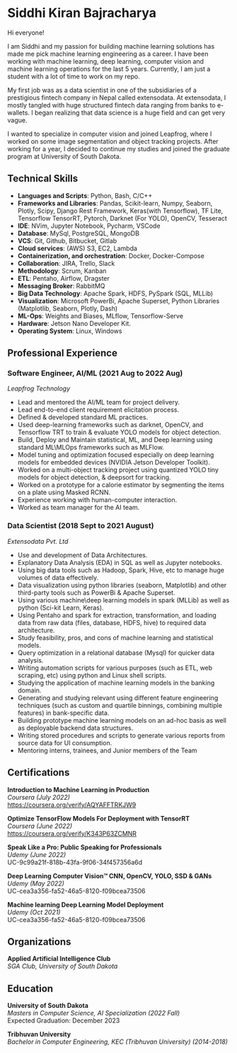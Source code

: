 # Siddhi Kiran Bajracharya

Hi everyone!

I am Siddhi and my passion for building machine learning solutions has made me pick machine learning engineering as a career. I have been working with machine learning, deep learning, computer vision and machine learning operations for the last 5 years. Currently, I am just a student with a lot of time to work on my repo.

My first job was as a data scientist in one of the subsidiaries of a prestigious fintech company in Nepal called extensodata. At extensodata, I mostly tangled with huge structured fintech data ranging from banks to e-wallets. I began realizing that data science is a huge field and can get very vague.

I wanted to specialize in computer vision and joined Leapfrog, where I worked on some image segmentation and object tracking projects. After working for a year, I decided to continue my studies and joined the graduate program at University of South Dakota.


## Technical Skills
- <strong>Languages and Scripts</strong>: Python, Bash, C/C++
- <strong>Frameworks and Libraries</strong>: Pandas, Scikit-learn, Numpy, Seaborn, Plotly, Scipy, Django Rest Framework, Keras(with Tensorflow), TF Lite, Tensorflow TensorRT, Pytorch, Darknet (For YOLO), OpenCV, Tesseract
- <strong>IDE</strong>: NVim, Jupyter Notebook, Pycharm, VSCode
- <strong>Database</strong>: MySql, PostgreSQL, MongoDB
- <strong>VCS</strong>: Git, Github, Bitbucket, Gitlab
- <strong>Cloud services</strong>: (AWS) S3, EC2, Lambda
- <strong>Containerization, and orchestration</strong>: Docker, Docker-Compose
- <strong>Collaboration</strong>: JIRA, Trello, Slack
- <strong>Methodology</strong>: Scrum, Kanban
- <strong>ETL</strong>: Pentaho, Airflow, Dragster
- <strong>Messaging Broker</strong>: RabbitMQ
- <strong>Big Data Technology</strong>: Apache Spark, HDFS, PySpark (SQL, MLLib)
- <strong>Visualization</strong>: Microsoft PowerBi, Apache Superset, Python Libraries (Matplotlib, Seaborn, Plotly, Dash)
- <strong>ML-Ops</strong>: Weights and Biases, MLflow, Tensorflow-Serve
- <strong>Hardware</strong>: Jetson Nano Developer Kit.
- <strong>Operating System</strong>: Linux, Windows

## Professional Experience

### Software Engineer, AI/ML (2021 Aug to 2022 Aug)

*Leapfrog Technology*
- Lead and mentored the AI/ML team for project delivery.
- Lead end-to-end client requirement elicitation process.
- Defined & developed standard ML practices.
- Used deep-learning frameworks such as darknet, OpenCV, and Tensorflow TRT to train & evaluate YOLO
models for object detection.
- Build, Deploy and Maintain statistical, ML, and Deep learning using standard ML\MLOps frameworks
such as MLFlow.
- Model tuning and optimization focused especially on deep learning models for embedded devices
(NVIDIA Jetson Developer Toolkit).
- Worked on a multi-object tracking project using quantized YOLO tiny models for object detection, &
deepsort for tracking.
- Worked on a prototype for a calorie estimator by segmenting the items on a plate using Masked RCNN.
- Experience working with human-computer interaction.
- Worked as team manager for the AI team.

### Data Scientist (2018 Sept to 2021 August)
*Extensodata Pvt. Ltd*
- Use and development of Data Architectures.
- Explanatory Data Analysis (EDA) in SQL as well as Jupyter notebooks.
- Using big data tools such as Hadoop, Spark, Hive, etc to manage huge volumes of data effectively.
- Data visualization using python libraries (seaborn, Matplotlib) and other third-party tools such as PowerBi
& Apache Superset.
- Using various machine\deep learning models in spark (MLLib) as well as python (Sci-kit Learn, Keras).
- Using Pentaho and spark for extraction, transformation, and loading data from raw data (files, database,
HDFS, hive) to required data architecture.
- Study feasibility, pros, and cons of machine learning and statistical models.
- Query optimization in a relational database (Mysql) for quicker data analysis.
- Writing automation scripts for various purposes (such as ETL, web scraping, etc) using python and Linux
shell scripts.
- Studying the application of machine learning models in the banking domain.
- Generating and studying relevant using different feature engineering techniques (such as custom and
quartile binnings, combining multiple features) in bank-specific data.
- Building prototype machine learning models on an ad-hoc basis as well as deployable backend data
structures.
- Writing stored procedures and scripts to generate various reports from source data for UI consumption.
- Mentoring interns, trainees, and Junior members of the Team


## Certifications
**Introduction to Machine Learning in Production**
<br>*Coursera (July 2022)*
<br>https://coursera.org/verify/AQYAFFTRKJW9

**Optimize TensorFlow Models For Deployment with TensorRT**
<br>*Coursera (June 2022)*
<br>https://coursera.org/verify/K343P63ZCMNR

**Speak Like a Pro: Public Speaking for Professionals**
<br>*Udemy (June 2022)*
<br>UC-9c99a21f-818b-43fa-9f06-34f457356a6d

**Deep Learning Computer Vision™ CNN, OpenCV, YOLO, SSD & GANs**
<br>*Udemy (May 2022)*
<br>UC-cea3a356-fa52-46a5-8120-f09bcea73506

**Machine learning Deep Learning Model Deployment**
<br>*Udemy (Oct 2021)*
<br>UC-cea3a356-fa52-46a5-8120-f09bcea73506



## Organizations
**Applied Artificial Intelligence Club**
<br> *SGA Club, University of South Dakota*

## Education
**University of South Dakota**
<br>*Masters in Computer Science, AI Specialization (2022 Fall)*
<br> Expected Graduation: December 2023

**Tribhuvan University**
<br>*Bachelor in Computer Engineering, KEC (Tribhuvan University) (2014-2018)*


